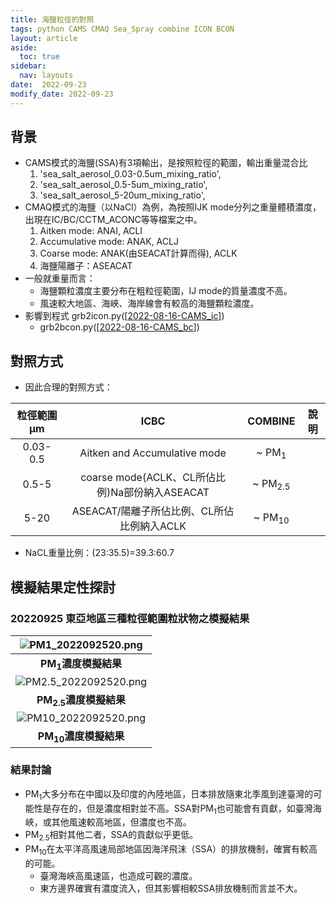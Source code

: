 ```yaml
---
title: 海鹽粒徑的對照
tags: python CAMS CMAQ Sea_Spray combine ICON BCON
layout: article
aside:
  toc: true
sidebar:
  nav: layouts
date:  2022-09-23
modify_date: 2022-09-23
---
```

## 背景

- CAMS模式的海鹽(SSA)有3項輸出，是按照粒徑的範圍，輸出重量混合比
  1. 'sea_salt_aerosol_0.03-0.5um_mixing_ratio', 
  1. 'sea_salt_aerosol_0.5-5um_mixing_ratio', 
  1. 'sea_salt_aerosol_5-20um_mixing_ratio',
- CMAQ模式的海鹽（以NaCl）為例，為按照IJK mode分列之重量體積濃度，出現在IC/BC/CCTM_ACONC等等檔案之中。
  1. Aitken mode: ANAI, ACLI
  1. Accumulative mode: ANAK, ACLJ
  1. Coarse mode: ANAK(由SEACAT計算而得), ACLK
  1. 海鹽陽離子：ASEACAT
- 一般就重量而言：
  - 海鹽顆粒濃度主要分布在粗粒徑範圍，IJ mode的質量濃度不高。
  - 風速較大地區、海峽、海岸線會有較高的海鹽顆粒濃度。
- 影響到程式 grb2icon.py([[2022-08-16-CAMS_ic]])
  - grb2bcon.py([[2022-08-16-CAMS_bc]])

## 對照方式

- 因此合理的對照方式：

粒徑範圍&mu;m|ICBC|COMBINE|說明
:-:|:-:|:-:|-
0.03-0.5|Aitken and Accumulative mode|~ PM<sub>1</sub>|
0.5-5|coarse mode(ACLK、CL所佔比例)Na部份納入ASEACAT|~ PM<sub>2.5</sub>|
5-20|ASEACAT/陽離子所佔比例、CL所佔比例納入ACLK|~ PM<sub>10</sub>|

- NaCL重量比例：(23:35.5)=39.3:60.7

## 模擬結果定性探討

### 20220925 東亞地區三種粒徑範圍粒狀物之模擬結果

| ![PM1_2022092520.png](https://raw.githubusercontent.com/sinotec2/Focus-on-Air-Quality/main/assets/images/PM1_2022092520.png)|
|:-:|
| <b>PM<sub>1</sub>濃度模擬結果</b>|   
| ![PM2.5_2022092520.png](https://raw.githubusercontent.com/sinotec2/Focus-on-Air-Quality/main/assets/images/PM2.5_2022092520.png)|
| <b>PM<sub>2.5</sub>濃度模擬結果</b>|
| ![PM10_2022092520.png](https://raw.githubusercontent.com/sinotec2/Focus-on-Air-Quality/main/assets/images/PM10_2022092520.png)|
| <b>PM<sub>10</sub>濃度模擬結果</b>|

### 結果討論

- PM<sub>1</sub>大多分布在中國以及印度的內陸地區，日本排放隨東北季風到達臺灣的可能性是存在的，但是濃度相對並不高。SSA對PM<sub>1</sub>也可能會有貢獻，如臺灣海峽，或其他風速較高地區，但濃度也不高。
- PM<sub>2.5</sub>相對其他二者，SSA的貢獻似乎更低。
- PM<sub>10</sub>在太平洋高風速局部地區因海洋飛沫（SSA）的排放機制，確實有較高的可能。
  - 臺灣海峽高風速區，也造成可觀的濃度。
  - 東方邊界確實有濃度流入，但其影響相較SSA排放機制而言並不大。

[//begin]: # "Autogenerated link references for markdown compatibility"
[2022-08-16-CAMS_ic]: 2022-08-16-CAMS_ic.md "CAMS預報數據寫成CMAQ初始檔"
[2022-08-16-CAMS_bc]: 2022-08-16-CAMS_bc.md "CAMS預報數據寫成CMAQ邊界檔"
[//end]: # "Autogenerated link references"